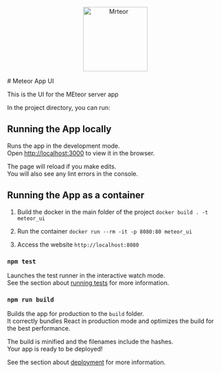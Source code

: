 <p align="center">
  <img src="https://cdn.iconscout.com/icon/free/png-256/free-meteor-3273589-2741632.png" width="150" alt="Mrteor" />
</p>
# Meteor App UI

This is the UI for the MEteor server app

In the project directory, you can run:

## Running the App locally

Runs the app in the development mode.\
Open [http://localhost:3000](http://localhost:3000) to view it in the browser.

The page will reload if you make edits.\
You will also see any lint errors in the console.

## Running the App as a container
1. Build the docker in the main folder of the project
`docker build . -t meteor_ui`

2. Run the container
`docker run --rm -it -p 8080:80 meteor_ui`
3. Access the website
`http://localhost:8080`
### `npm test`

Launches the test runner in the interactive watch mode.\
See the section about [running tests](https://facebook.github.io/create-react-app/docs/running-tests) for more information.

### `npm run build`

Builds the app for production to the `build` folder.\
It correctly bundles React in production mode and optimizes the build for the best performance.

The build is minified and the filenames include the hashes.\
Your app is ready to be deployed!

See the section about [deployment](https://facebook.github.io/create-react-app/docs/deployment) for more information.



